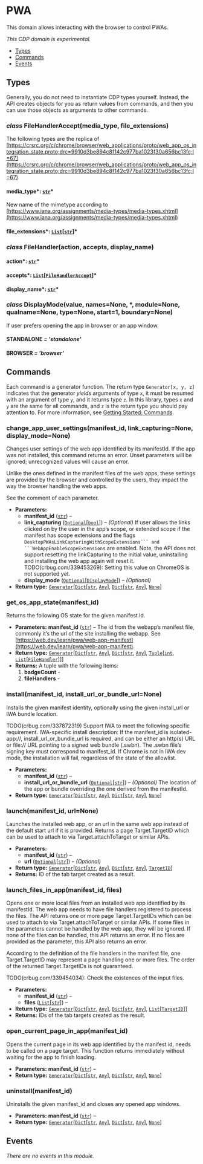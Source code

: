 # PWA

This domain allows interacting with the browser to control PWAs.

*This CDP domain is experimental.*

<a id="module-nodriver.cdp.pwa"></a>
* [Types]()
* [Commands]()
* [Events]()

## Types

Generally, you do not need to instantiate CDP types
yourself. Instead, the API creates objects for you as return
values from commands, and then you can use those objects as
arguments to other commands.

### *class* FileHandlerAccept(media_type, file_extensions)

The following types are the replica of
[https://crsrc.org/c/chrome/browser/web_applications/proto/web_app_os_integration_state.proto;drc=9910d3be894c8f142c977ba1023f30a656bc13fc;l=67](https://crsrc.org/c/chrome/browser/web_applications/proto/web_app_os_integration_state.proto;drc=9910d3be894c8f142c977ba1023f30a656bc13fc;l=67)

#### media_type*: [`str`](https://docs.python.org/3/library/stdtypes.html#str)*

New name of the mimetype according to
[https://www.iana.org/assignments/media-types/media-types.xhtml](https://www.iana.org/assignments/media-types/media-types.xhtml)

#### file_extensions*: [`List`](https://docs.python.org/3/library/typing.html#typing.List)[[`str`](https://docs.python.org/3/library/stdtypes.html#str)]*

### *class* FileHandler(action, accepts, display_name)

#### action*: [`str`](https://docs.python.org/3/library/stdtypes.html#str)*

#### accepts*: [`List`](https://docs.python.org/3/library/typing.html#typing.List)[[`FileHandlerAccept`](#nodriver.cdp.pwa.FileHandlerAccept)]*

#### display_name*: [`str`](https://docs.python.org/3/library/stdtypes.html#str)*

### *class* DisplayMode(value, names=None, \*, module=None, qualname=None, type=None, start=1, boundary=None)

If user prefers opening the app in browser or an app window.

#### STANDALONE *= 'standalone'*

#### BROWSER *= 'browser'*

## Commands

Each command is a generator function. The return
type `Generator[x, y, z]` indicates that the generator
*yields* arguments of type `x`, it must be resumed with
an argument of type `y`, and it returns type `z`. In
this library, types `x` and `y` are the same for all
commands, and `z` is the return type you should pay attention
to. For more information, see
[Getting Started: Commands](../../readme.md#getting-started-commands).

### change_app_user_settings(manifest_id, link_capturing=None, display_mode=None)

Changes user settings of the web app identified by its manifestId. If the
app was not installed, this command returns an error. Unset parameters will
be ignored; unrecognized values will cause an error.

Unlike the ones defined in the manifest files of the web apps, these
settings are provided by the browser and controlled by the users, they
impact the way the browser handling the web apps.

See the comment of each parameter.

* **Parameters:**
  * **manifest_id** ([`str`](https://docs.python.org/3/library/stdtypes.html#str)) – 
  * **link_capturing** ([`Optional`](https://docs.python.org/3/library/typing.html#typing.Optional)[[`bool`](https://docs.python.org/3/library/functions.html#bool)]) – *(Optional)* If user allows the links clicked on by the user in the app’s scope, or extended scope if the manifest has scope extensions and the flags ``DesktopPWAsLinkCapturingWithScopeExtensions``` and ```WebAppEnableScopeExtensions`` are enabled.  Note, the API does not support resetting the linkCapturing to the initial value, uninstalling and installing the web app again will reset it.  TODO(crbug.com/339453269): Setting this value on ChromeOS is not supported yet.
  * **display_mode** ([`Optional`](https://docs.python.org/3/library/typing.html#typing.Optional)[[`DisplayMode`](#nodriver.cdp.pwa.DisplayMode)]) – *(Optional)*
* **Return type:**
  [`Generator`](https://docs.python.org/3/library/typing.html#typing.Generator)[[`Dict`](https://docs.python.org/3/library/typing.html#typing.Dict)[[`str`](https://docs.python.org/3/library/stdtypes.html#str), [`Any`](https://docs.python.org/3/library/typing.html#typing.Any)], [`Dict`](https://docs.python.org/3/library/typing.html#typing.Dict)[[`str`](https://docs.python.org/3/library/stdtypes.html#str), [`Any`](https://docs.python.org/3/library/typing.html#typing.Any)], [`None`](https://docs.python.org/3/library/constants.html#None)]

### get_os_app_state(manifest_id)

Returns the following OS state for the given manifest id.

* **Parameters:**
  **manifest_id** ([`str`](https://docs.python.org/3/library/stdtypes.html#str)) – The id from the webapp’s manifest file, commonly it’s the url of the site installing the webapp. See [https://web.dev/learn/pwa/web-app-manifest](https://web.dev/learn/pwa/web-app-manifest).
* **Return type:**
  [`Generator`](https://docs.python.org/3/library/typing.html#typing.Generator)[[`Dict`](https://docs.python.org/3/library/typing.html#typing.Dict)[[`str`](https://docs.python.org/3/library/stdtypes.html#str), [`Any`](https://docs.python.org/3/library/typing.html#typing.Any)], [`Dict`](https://docs.python.org/3/library/typing.html#typing.Dict)[[`str`](https://docs.python.org/3/library/stdtypes.html#str), [`Any`](https://docs.python.org/3/library/typing.html#typing.Any)], [`Tuple`](https://docs.python.org/3/library/typing.html#typing.Tuple)[[`int`](https://docs.python.org/3/library/functions.html#int), [`List`](https://docs.python.org/3/library/typing.html#typing.List)[[`FileHandler`](#nodriver.cdp.pwa.FileHandler)]]]
* **Returns:**
  A tuple with the following items:
  1. **badgeCount** -
  2. **fileHandlers** -

### install(manifest_id, install_url_or_bundle_url=None)

Installs the given manifest identity, optionally using the given install_url
or IWA bundle location.

TODO(crbug.com/337872319) Support IWA to meet the following specific
requirement.
IWA-specific install description: If the manifest_id is isolated-app://,
install_url_or_bundle_url is required, and can be either an http(s) URL or
file:// URL pointing to a signed web bundle (.swbn). The .swbn file’s
signing key must correspond to manifest_id. If Chrome is not in IWA dev
mode, the installation will fail, regardless of the state of the allowlist.

* **Parameters:**
  * **manifest_id** ([`str`](https://docs.python.org/3/library/stdtypes.html#str)) – 
  * **install_url_or_bundle_url** ([`Optional`](https://docs.python.org/3/library/typing.html#typing.Optional)[[`str`](https://docs.python.org/3/library/stdtypes.html#str)]) – *(Optional)* The location of the app or bundle overriding the one derived from the manifestId.
* **Return type:**
  [`Generator`](https://docs.python.org/3/library/typing.html#typing.Generator)[[`Dict`](https://docs.python.org/3/library/typing.html#typing.Dict)[[`str`](https://docs.python.org/3/library/stdtypes.html#str), [`Any`](https://docs.python.org/3/library/typing.html#typing.Any)], [`Dict`](https://docs.python.org/3/library/typing.html#typing.Dict)[[`str`](https://docs.python.org/3/library/stdtypes.html#str), [`Any`](https://docs.python.org/3/library/typing.html#typing.Any)], [`None`](https://docs.python.org/3/library/constants.html#None)]

### launch(manifest_id, url=None)

Launches the installed web app, or an url in the same web app instead of the
default start url if it is provided. Returns a page Target.TargetID which
can be used to attach to via Target.attachToTarget or similar APIs.

* **Parameters:**
  * **manifest_id** ([`str`](https://docs.python.org/3/library/stdtypes.html#str)) – 
  * **url** ([`Optional`](https://docs.python.org/3/library/typing.html#typing.Optional)[[`str`](https://docs.python.org/3/library/stdtypes.html#str)]) – *(Optional)*
* **Return type:**
  [`Generator`](https://docs.python.org/3/library/typing.html#typing.Generator)[[`Dict`](https://docs.python.org/3/library/typing.html#typing.Dict)[[`str`](https://docs.python.org/3/library/stdtypes.html#str), [`Any`](https://docs.python.org/3/library/typing.html#typing.Any)], [`Dict`](https://docs.python.org/3/library/typing.html#typing.Dict)[[`str`](https://docs.python.org/3/library/stdtypes.html#str), [`Any`](https://docs.python.org/3/library/typing.html#typing.Any)], [`TargetID`](target.md#nodriver.cdp.target.TargetID)]
* **Returns:**
  ID of the tab target created as a result.

### launch_files_in_app(manifest_id, files)

Opens one or more local files from an installed web app identified by its
manifestId. The web app needs to have file handlers registered to process
the files. The API returns one or more page Target.TargetIDs which can be
used to attach to via Target.attachToTarget or similar APIs.
If some files in the parameters cannot be handled by the web app, they will
be ignored. If none of the files can be handled, this API returns an error.
If no files are provided as the parameter, this API also returns an error.

According to the definition of the file handlers in the manifest file, one
Target.TargetID may represent a page handling one or more files. The order
of the returned Target.TargetIDs is not guaranteed.

TODO(crbug.com/339454034): Check the existences of the input files.

* **Parameters:**
  * **manifest_id** ([`str`](https://docs.python.org/3/library/stdtypes.html#str)) – 
  * **files** ([`List`](https://docs.python.org/3/library/typing.html#typing.List)[[`str`](https://docs.python.org/3/library/stdtypes.html#str)]) – 
* **Return type:**
  [`Generator`](https://docs.python.org/3/library/typing.html#typing.Generator)[[`Dict`](https://docs.python.org/3/library/typing.html#typing.Dict)[[`str`](https://docs.python.org/3/library/stdtypes.html#str), [`Any`](https://docs.python.org/3/library/typing.html#typing.Any)], [`Dict`](https://docs.python.org/3/library/typing.html#typing.Dict)[[`str`](https://docs.python.org/3/library/stdtypes.html#str), [`Any`](https://docs.python.org/3/library/typing.html#typing.Any)], [`List`](https://docs.python.org/3/library/typing.html#typing.List)[[`TargetID`](target.md#nodriver.cdp.target.TargetID)]]
* **Returns:**
  IDs of the tab targets created as the result.

### open_current_page_in_app(manifest_id)

Opens the current page in its web app identified by the manifest id, needs
to be called on a page target. This function returns immediately without
waiting for the app to finish loading.

* **Parameters:**
  **manifest_id** ([`str`](https://docs.python.org/3/library/stdtypes.html#str)) – 
* **Return type:**
  [`Generator`](https://docs.python.org/3/library/typing.html#typing.Generator)[[`Dict`](https://docs.python.org/3/library/typing.html#typing.Dict)[[`str`](https://docs.python.org/3/library/stdtypes.html#str), [`Any`](https://docs.python.org/3/library/typing.html#typing.Any)], [`Dict`](https://docs.python.org/3/library/typing.html#typing.Dict)[[`str`](https://docs.python.org/3/library/stdtypes.html#str), [`Any`](https://docs.python.org/3/library/typing.html#typing.Any)], [`None`](https://docs.python.org/3/library/constants.html#None)]

### uninstall(manifest_id)

Uninstalls the given manifest_id and closes any opened app windows.

* **Parameters:**
  **manifest_id** ([`str`](https://docs.python.org/3/library/stdtypes.html#str)) – 
* **Return type:**
  [`Generator`](https://docs.python.org/3/library/typing.html#typing.Generator)[[`Dict`](https://docs.python.org/3/library/typing.html#typing.Dict)[[`str`](https://docs.python.org/3/library/stdtypes.html#str), [`Any`](https://docs.python.org/3/library/typing.html#typing.Any)], [`Dict`](https://docs.python.org/3/library/typing.html#typing.Dict)[[`str`](https://docs.python.org/3/library/stdtypes.html#str), [`Any`](https://docs.python.org/3/library/typing.html#typing.Any)], [`None`](https://docs.python.org/3/library/constants.html#None)]

## Events

*There are no events in this module.*
